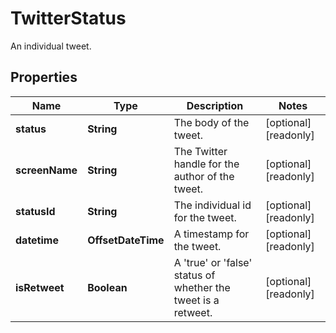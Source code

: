 

# TwitterStatus

An individual tweet.

## Properties

| Name | Type | Description | Notes |
|------------ | ------------- | ------------- | -------------|
|**status** | **String** | The body of the tweet. |  [optional] [readonly] |
|**screenName** | **String** | The Twitter handle for the author of the tweet. |  [optional] [readonly] |
|**statusId** | **String** | The individual id for the tweet. |  [optional] [readonly] |
|**datetime** | **OffsetDateTime** | A timestamp for the tweet. |  [optional] [readonly] |
|**isRetweet** | **Boolean** | A &#39;true&#39; or &#39;false&#39; status of whether the tweet is a retweet. |  [optional] [readonly] |




